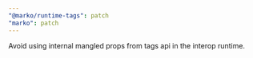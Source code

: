 ```yaml
---
"@marko/runtime-tags": patch
"marko": patch
---
```


Avoid using internal mangled props from tags api in the interop runtime.
